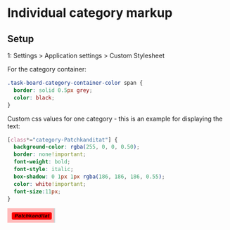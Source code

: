 Individual category markup
===========================


Setup
-----

1: Settings > Application settings > Custom Stylesheet

For the category container:
```css
.task-board-category-container-color span {
  border: solid 0.5px grey;
  color: black;
}

```
Custom css values for one category - this is an example for displaying the text: 
```css
[class*="category-Patchkanditat"] {
  background-color: rgba(255, 0, 0, 0.50);
  border: none!important;
  font-weight: bold;
  font-style: italic;
  box-shadow: 0 1px 1px rgba(186, 186, 186, 0.55);
  color: white!important;
  font-size:11px;
}
```
![CAT](../de_DE/screenshots/kanboard_patch_category.PNG)

